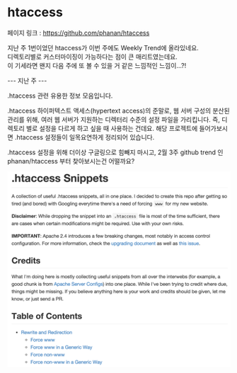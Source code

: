 # htaccess

페이지 링크 : https://github.com/phanan/htaccess

지난 주 1번이었던 htaccess가 이번 주에도 Weekly Trend에 올라있네요.  
디렉토리별로 커스터마이징이 가능하다는 점이 큰 매리트였는데요.  
이 기세라면 왠지 다음 주에 또 볼 수 있을 거 같은 느낌적인 느낌이...?!

--- 지난 주 ---

.htaccess 관련 유용한 정보 모음입니다.

.htaccess 하이퍼텍스트 액세스(hypertext access)의 준말로,
웹 서버 구성의 분산된 관리를 위해, 여러 웹 서버가 지원하는 디렉터리 수준의 설정 파일을 가리킵니다.
즉, 디렉토리 별로 설정을 다르게 하고 싶을 때 사용하는 건데요. 해당 프로젝트에 들어가보시면 .htaccess 설정들이 일목요연하게 정리되어 있습니다.

.htaccess 설정을 위해 더이상 구글링으로 힘빼지 마시고,
2월 3주 github trend 인 phanan/htaccess 부터 찾아보시는건 어떨까요?

![이미지](../img/003$01.png)
